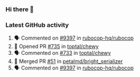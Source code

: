 ### Hi there 👋


### Latest GitHub activity
<!--START_SECTION:activity-->
1. 🗣 Commented on [#9397](https://github.com/rubocop-hq/rubocop/issues/9397) in [rubocop-hq/rubocop](https://github.com/rubocop-hq/rubocop)
2. 💪 Opened PR [#735](https://github.com/toptal/chewy/pull/735) in [toptal/chewy](https://github.com/toptal/chewy)
3. 🗣 Commented on [#733](https://github.com/toptal/chewy/issues/733) in [toptal/chewy](https://github.com/toptal/chewy)
4. 🎉 Merged PR [#51](https://github.com/petalmd/bright_serializer/pull/51) in [petalmd/bright_serializer](https://github.com/petalmd/bright_serializer)
5. 🗣 Commented on [#9397](https://github.com/rubocop-hq/rubocop/issues/9397) in [rubocop-hq/rubocop](https://github.com/rubocop-hq/rubocop)
<!--END_SECTION:activity-->

<!--
**Bhacaz/bhacaz** is a ✨ _special_ ✨ repository because its `README.md` (this file) appears on your GitHub profile.

Here are some ideas to get you started:

- 🔭 I’m currently working on ...
- 🌱 I’m currently learning ...
- 👯 I’m looking to collaborate on ...
- 🤔 I’m looking for help with ...
- 💬 Ask me about ...
- 📫 How to reach me: ...
- 😄 Pronouns: ...
- ⚡ Fun fact: ...
-->
